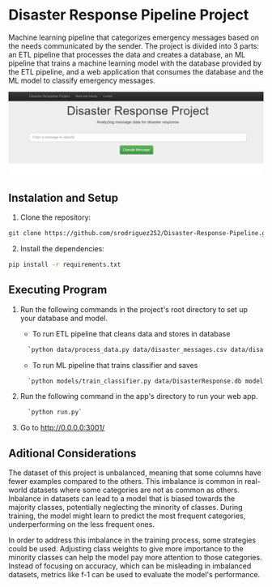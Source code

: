 # Disaster Response Pipeline Project

Machine learning pipeline that categorizes emergency messages based on the needs communicated by the sender. The project is divided into 3 parts: an ETL pipeline that processes the data and creates a database, an ML pipeline that trains a machine learning model with the database provided by the ETL pipeline, and a web application that consumes the database and the ML model to classify emergency messages.

![WebAplicationScreenshot](/disaster-response-pipeline-project-index.PNG)


## Instalation and Setup

1. Clone the repository:
```sh
git clone https://github.com/srodriguez252/Disaster-Response-Pipeline.git
```

2. Install the dependencies:
```sh
pip install -r requirements.txt
```

## Executing Program
1. Run the following commands in the project's root directory to set up your database and model.

    - To run ETL pipeline that cleans data and stores in database
     ```sh
       `python data/process_data.py data/disaster_messages.csv data/disaster_categories.csv data/DisasterResponse.db`
     ```
    - To run ML pipeline that trains classifier and saves
    ```sh
      `python models/train_classifier.py data/DisasterResponse.db models/classifier.pkl`
    ```
2. Run the following command in the app's directory to run your web app.
   ```sh
     `python run.py`
   ```
4. Go to http://0.0.0.0:3001/

## Aditional Considerations
The dataset of this project is unbalanced, meaning that some columns have fewer examples compared to the others. This imbalance is common in real-world datasets where some categories are not as common as others.
Inbalance in datasets can lead to a model that is biased towards the majority classes, potentially neglecting the minority of classes. During training, the model might learn to predict the most frequent categories, underperforming on the less frequent ones.

In order to address this imbalance in the training process, some strategies could be used. Adjusting class weights to give more importance to the minority classes can help the model pay more attention to those categories. Instead of focusing on accuracy, which can be misleading in imbalanced datasets, metrics like f-1 can be used to evaluate the model's performance.
